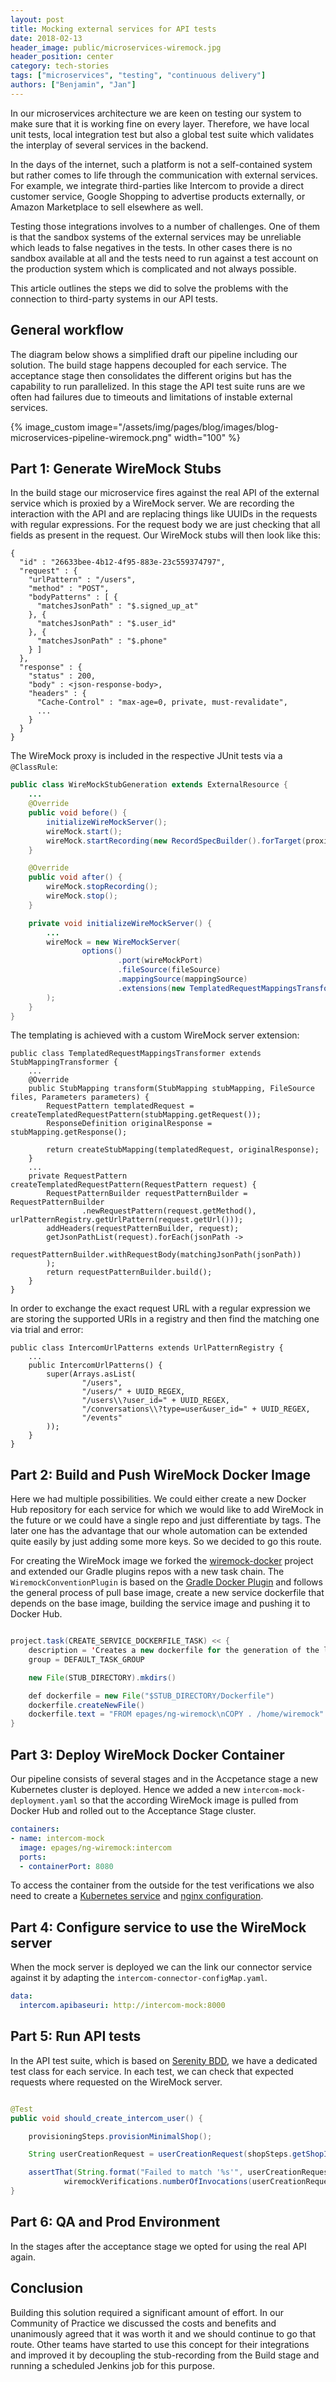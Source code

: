 ```yaml
---
layout: post
title: Mocking external services for API tests
date: 2018-02-13
header_image: public/microservices-wiremock.jpg
header_position: center
category: tech-stories
tags: ["microservices", "testing", "continuous delivery"]
authors: ["Benjamin", "Jan"]
---
```


In our microservices architecture we are keen on testing our system to make sure that it is working fine on every layer.
Therefore, we have local unit tests, local integration test but also a global test suite which validates the interplay of several services in the backend.

In the days of the internet, such a platform is not a self-contained system but rather comes to life through the communication with external services.
For example, we integrate third-parties like Intercom to provide a direct customer service, Google Shopping to advertise products externally, or Amazon Marketplace to sell elsewhere as well.

Testing those integrations involves to a number of challenges. One of them is that the sandbox systems of the external services may be unreliable which leads to false negatives in the tests. In other cases there is no sandbox available at all and the tests need to run against a test account on the production system which is complicated and not always possible.

This article outlines the steps we did to solve the problems with the connection to third-party systems in our API tests.

## General workflow

The diagram below shows a simplified draft our pipeline including our solution. The build stage happens decoupled for each service.
The acceptance stage then consolidates the different origins but has the capability to run parallelized.
In this stage the API test suite runs are we often had failures due to timeouts and limitations of instable external services.

{% image_custom image="/assets/img/pages/blog/images/blog-microservices-pipeline-wiremock.png" width="100" %}

## Part 1: Generate WireMock Stubs

In the build stage our microservice fires against the real API of the external service which is proxied by a WireMock server.
We are recording the interaction with the API and are replacing things like UUIDs in the requests with regular expressions.
For the request body we are just checking that all fields as present in the request.
Our WireMock stubs will then look like this:

```
{
  "id" : "26633bee-4b12-4f95-883e-23c559374797",
  "request" : {
    "urlPattern" : "/users",
    "method" : "POST",
    "bodyPatterns" : [ {
      "matchesJsonPath" : "$.signed_up_at"
    }, {
      "matchesJsonPath" : "$.user_id"
    }, {
      "matchesJsonPath" : "$.phone"
    } ]
  },
  "response" : {
    "status" : 200,
    "body" : <json-response-body>,
    "headers" : {
      "Cache-Control" : "max-age=0, private, must-revalidate",
      ...
    }
  }
}
```

The WireMock proxy is included in the respective JUnit tests via a `@ClassRule`:

```java
public class WireMockStubGeneration extends ExternalResource {
    ...
    @Override
    public void before() {
        initializeWireMockServer();
        wireMock.start();
        wireMock.startRecording(new RecordSpecBuilder().forTarget(proxiedBaseUrl));
    }

    @Override
    public void after() {
        wireMock.stopRecording();
        wireMock.stop();
    }

    private void initializeWireMockServer() {
        ...
        wireMock = new WireMockServer(
                options()
                        .port(wireMockPort)
                        .fileSource(fileSource)
                        .mappingSource(mappingSource)
                        .extensions(new TemplatedRequestMappingsTransformer(urlPatternRegistry))
        );
    }
}
```

The templating is achieved with a custom WireMock server extension:

```
public class TemplatedRequestMappingsTransformer extends StubMappingTransformer {
    ...
    @Override
    public StubMapping transform(StubMapping stubMapping, FileSource files, Parameters parameters) {
        RequestPattern templatedRequest = createTemplatedRequestPattern(stubMapping.getRequest());
        ResponseDefinition originalResponse = stubMapping.getResponse();

        return createStubMapping(templatedRequest, originalResponse);
    }
    ...
    private RequestPattern createTemplatedRequestPattern(RequestPattern request) {
        RequestPatternBuilder requestPatternBuilder = RequestPatternBuilder
                .newRequestPattern(request.getMethod(), urlPatternRegistry.getUrlPattern(request.getUrl()));
        addHeaders(requestPatternBuilder, request);
        getJsonPathList(request).forEach(jsonPath ->
            requestPatternBuilder.withRequestBody(matchingJsonPath(jsonPath))
        );
        return requestPatternBuilder.build();
    }
}
```

In order to exchange the exact request URL with a regular expression we are storing the supported URIs in a registry and then find the matching one via trial and error:
```
public class IntercomUrlPatterns extends UrlPatternRegistry {
    ...
    public IntercomUrlPatterns() {
        super(Arrays.asList(
                "/users",
                "/users/" + UUID_REGEX,
                "/users\\?user_id=" + UUID_REGEX,
                "/conversations\\?type=user&user_id=" + UUID_REGEX,
                "/events"
        ));
    }
}
```

## Part 2: Build and Push WireMock Docker Image

Here we had multiple possibilities. We could either create a new Docker Hub repository for each service for which we would like to add WireMock in the future or we could have a single repo and just differentiate by tags.
The later one has the advantage that our whole automation can be extended quite easily by just adding some more keys. So we decided to go this route.

For creating the WireMock image we forked the [wiremock-docker](https://github.com/rodolpheche/wiremock-docker) project and extended our Gradle plugins repos with a new task chain.
The `WiremockConventionPlugin` is based on the [Gradle Docker Plugin](https://github.com/bmuschko/gradle-docker-plugin) and follows the general process of pull base image, create a new service dockerfile that depends on the base image, building the service image and pushing it to Docker Hub.

```java

project.task(CREATE_SERVICE_DOCKERFILE_TASK) << {
    description = 'Creates a new dockerfile for the generation of the layer with the wiremock stubs.'
    group = DEFAULT_TASK_GROUP

    new File(STUB_DIRECTORY).mkdirs()

    def dockerfile = new File("$STUB_DIRECTORY/Dockerfile")
    dockerfile.createNewFile()
    dockerfile.text = "FROM epages/ng-wiremock\nCOPY . /home/wiremock"
}

```

## Part 3: Deploy WireMock Docker Container

Our pipeline consists of several stages and in the Accpetance stage a new Kubernetes cluster is deployed.
Hence we added a new `intercom-mock-deployment.yaml` so that the according WireMock image is pulled from Docker Hub and rolled out to the Acceptance Stage cluster.

```yaml
containers:
- name: intercom-mock
  image: epages/ng-wiremock:intercom
  ports:
  - containerPort: 8080
```

To access the container from the outside for the test verifications we also need to create a [Kubernetes service](https://kubernetes.io/docs/concepts/services-networking/service) and [nginx configuration](https://linode.com/docs/web-servers/nginx/how-to-configure-nginx/#server-virtual-domains-configuration).

## Part 4: Configure service to use the WireMock server

When the mock server is deployed we can the link our connector service against it by adapting the `intercom-connector-configMap.yaml`.

```yaml
data:
  intercom.apibaseuri: http://intercom-mock:8000
```

## Part 5: Run API tests

In the API test suite, which is based on [Serenity BDD](https://github.com/serenity-bdd/serenity-junit-starter), we have a dedicated test class for each service.
In each test, we can check that expected requests where requested on the WireMock server.

```java

@Test
public void should_create_intercom_user() {

    provisioningSteps.provisionMinimalShop();

    String userCreationRequest = userCreationRequest(shopSteps.getShopId());

    assertThat(String.format("Failed to match '%s'", userCreationRequest),
            wiremockVerifications.numberOfInvocations(userCreationRequest).equals(1));
}
```

## Part 6: QA and Prod Environment

In the stages after the acceptance stage we opted for using the real API again.

## Conclusion

Building this solution required a significant amount of effort.
In our Community of Practice we discussed the costs and benefits and unanimously agreed that it was worth it and we should continue to go that route.
Other teams have started to use this concept for their integrations and improved it by decoupling the stub-recording from the Build stage and running a scheduled Jenkins job for this purpose.
